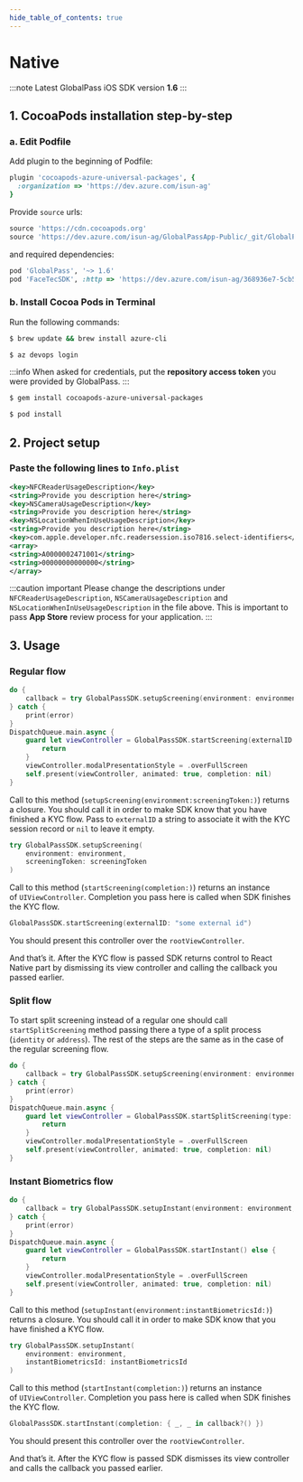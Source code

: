 ```yaml
---
hide_table_of_contents: true
---
```

# Native

:::note
Latest GlobalPass iOS SDK version **1.6**
:::

## 1. CocoaPods installation step-by-step

### a. Edit Podfile

Add plugin to the beginning of Podfile:

```ruby
plugin 'cocoapods-azure-universal-packages', {
  :organization => 'https://dev.azure.com/isun-ag'
}
```

Provide `source` urls:

```ruby
source 'https://cdn.cocoapods.org'
source 'https://dev.azure.com/isun-ag/GlobalPassApp-Public/_git/GlobalPassApp-sdk-ios-private-specs'
```

and required dependencies:

```ruby
pod 'GlobalPass', '~> 1.6'
pod 'FaceTecSDK', :http => 'https://dev.azure.com/isun-ag/368936e7-5cb5-4092-96c5-fe9942e2c3e1/_apis/packaging/feeds/FaceTecSDK/upack/packages/facetecsdk/versions/0.0.2'
```

### b. Install Cocoa Pods in Terminal

Run the following commands:

```bash
$ brew update && brew install azure-cli
```

```bash
$ az devops login
```

:::info
When asked for credentials, put the **repository access token** you were provided by GlobalPass.
:::

```bash
$ gem install cocoapods-azure-universal-packages
```

```bash
$ pod install
```

## 2. Project setup

### Paste the following lines to `Info.plist`

```xml title="Info.plist"
<key>NFCReaderUsageDescription</key>
<string>Provide you description here</string>
<key>NSCameraUsageDescription</key>
<string>Provide you description here</string>
<key>NSLocationWhenInUseUsageDescription</key>
<string>Provide you description here</string>
<key>com.apple.developer.nfc.readersession.iso7816.select-identifiers</key>
<array>
<string>A0000002471001</string>
<string>00000000000000</string>
</array>
```

:::caution important
Please change the descriptions under `NFCReaderUsageDescription`, `NSCameraUsageDescription` and `NSLocationWhenInUseUsageDescription` in the file above. This is important to pass **App Store** review process for your application.
:::

## 3. Usage

### Regular flow

```swift
do {
    callback = try GlobalPassSDK.setupScreening(environment: environment, screeningToken: screeningToken)
} catch {
    print(error)
}
DispatchQueue.main.async {
    guard let viewController = GlobalPassSDK.startScreening(externalID: nil) else {
        return
    }
    viewController.modalPresentationStyle = .overFullScreen
    self.present(viewController, animated: true, completion: nil)
}
```

Call to this method (`setupScreening(environment:screeningToken:)`) returns a closure. You should call it in order to make SDK know that you have finished a KYC flow. Pass to `externalID` a string to associate it with the KYC session record or `nil` to leave it empty.

```swift
try GlobalPassSDK.setupScreening(
    environment: environment,
    screeningToken: screeningToken
)
```

Call to this method (`startScreening(completion:)`) returns an instance of `UIViewController`. Completion you pass here is called when SDK finishes the KYC flow.

```swift
GlobalPassSDK.startScreening(externalID: "some external id")
```

You should present this controller over the `rootViewController`.

And that’s it. After the KYC flow is passed SDK returns control to React Native part by dismissing its view controller and calling the callback you passed earlier.

### Split flow

To start split screening instead of a regular one should call `startSplitScreening` method passing there a type of a split process (`identity` or `address`). The rest of the steps are the same as in the case of the regular screening flow.

```swift
do {
    callback = try GlobalPassSDK.setupScreening(environment: environment, screeningToken: screeningToken)
} catch {
    print(error)
}
DispatchQueue.main.async {
    guard let viewController = GlobalPassSDK.startSplitScreening(type: .address, externalID: nil) else {
        return
    }
    viewController.modalPresentationStyle = .overFullScreen
    self.present(viewController, animated: true, completion: nil)
}
```

### Instant Biometrics flow

```swift
do {
    callback = try GlobalPassSDK.setupInstant(environment: environment, instantBiometricsId: instantBiometricsId)
} catch {
    print(error)
}
DispatchQueue.main.async {
    guard let viewController = GlobalPassSDK.startInstant() else {
        return
    }
    viewController.modalPresentationStyle = .overFullScreen
    self.present(viewController, animated: true, completion: nil)
}
```

Call to this method (`setupInstant(environment:instantBiometricsId:)`) returns a closure. You should call it in order to make SDK know that you have finished a KYC flow.

```swift
try GlobalPassSDK.setupInstant(
    environment: environment,
    instantBiometricsId: instantBiometricsId
)
```

Call to this method (`startInstant(completion:)`) returns an instance of `UIViewController`. Completion you pass here is called when SDK finishes the KYC flow.

```swift
GlobalPassSDK.startInstant(completion: { _, _ in callback?() })
```

You should present this controller over the `rootViewController`.

And that’s it. After the KYC flow is passed SDK dismisses its view controller and calls the callback you passed earlier.
